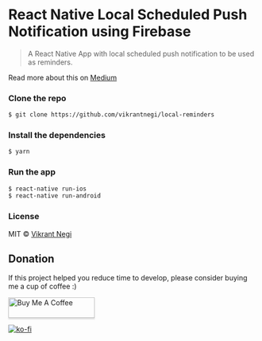 # React Native Local Scheduled Push Notification using Firebase

> A React Native App with local scheduled push notification to be used as reminders.

Read more about this on [Medium](https://medium.com/better-programming/react-native-local-scheduled-push-notification-with-firebase-8c775b71c35c)

### Clone the repo

```bash
$ git clone https://github.com/vikrantnegi/local-reminders
```

### Install the dependencies

```bash
$ yarn
```

### Run the app

```bash
$ react-native run-ios
$ react-native run-android
```

### License

MIT © [Vikrant Negi](https://github.com/vikrantnegi)


## Donation

If this project helped you reduce time to develop, please consider buying me a cup of coffee :)

<a href="https://www.buymeacoffee.com/vikrantnegi" target="_blank"><img src="https://www.buymeacoffee.com/assets/img/custom_images/orange_img.png" alt="Buy Me A Coffee" style="height: 41px !important;width: 174px !important;box-shadow: 0px 3px 2px 0px rgba(190, 190, 190, 0.5) !important;-webkit-box-shadow: 0px 3px 2px 0px rgba(190, 190, 190, 0.5) !important;" ></a>

[![ko-fi](https://www.ko-fi.com/img/githubbutton_sm.svg)](https://ko-fi.com/E1E6Z0JL)
